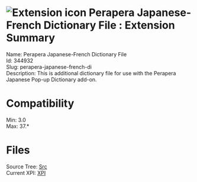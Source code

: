 # ![Extension icon](https://addons.thunderbird.net/user-media/addon_icons/344/344932-64.png?modified=1353385143) Perapera Japanese-French Dictionary File : Extension Summary

Name: Perapera Japanese-French Dictionary File  
Id: 344932  
Slug: perapera-japanese-french-di  
Description: This is additional dictionary file for use with the Perapera Japanese Pop-up Dictionary add-on.
  

# Compatibility
Min: 3.0  
Max: 37.*  

# Files

Source Tree: [Src](C:/Dev/Thunderbird/ThunderKdB/xall/xOther/344932-perapera-japanese-french-di/src)  
Current XPI: [XPI](C:/Dev/Thunderbird/ThunderKdB/xall/xOther/344932-perapera-japanese-french-di/xpi)  



